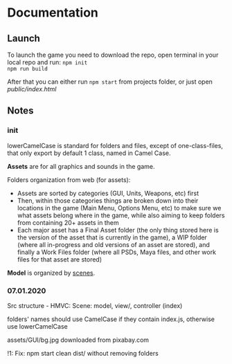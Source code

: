 # Documentation
## Launch
To launch the game you need to download the repo, open terminal in your local repo and run: 
`npm init`\
`npm run build`

After that you can either run `npm start` from projects folder, or just open _public/index.html_
## Notes
### init
lowerCamelCase is standard for folders and files, except of one-class-files, that only export by default 1 class, named in Camel Case.

__Assets__ are for all graphics and sounds in the game.

Folders organization from web (for assets):
*  Assets are sorted by categories (GUI, Units, Weapons, etc) first
*  Then, within those categories things are broken down into their locations in the game (Main Menu, Options Menu, etc) to make sure we what assets belong where in the game, while also aiming to keep folders from containing 20+ assets in them
*  Each major asset has a Final Asset folder (the only thing stored here is the version of the asset that is currently in the game), a WIP folder (where all in-progress and old versions of an asset are stored), and finally a Work Files folder (where all PSDs, Maya files, and other work files for that asset are stored)

__Model__ is organized by [scenes](https://dou.ua/lenta/articles/javascript-gamedev/?from=footer).

### 07.01.2020
Src structure - HMVC: Scene: model, view/, controller (index)

folders' names should use CamelCase if they contain index.js, otherwise use lowerCamelCase

assets/GUI/bg.jpg downloaded from pixabay.com

!1: Fix: npm start clean dist/ without removing folders